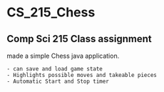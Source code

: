 # CS_215_Chess

## Comp Sci 215 Class assignment
made a simple Chess java application.
```
- can save and load game state
- Highlights possible moves and takeable pieces
- Automatic Start and Stop timer
```
